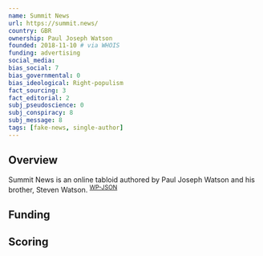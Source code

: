 ```yaml
---
name: Summit News
url: https://summit.news/
country: GBR
ownership: Paul Joseph Watson
founded: 2018-11-10 # via WHOIS
funding: advertising
social_media:
bias_social: 7
bias_governmental: 0
bias_ideological: Right-populism
fact_sourcing: 3
fact_editorial: 2
subj_pseudoscience: 0
subj_conspiracy: 8
subj_message: 8
tags: [fake-news, single-author]
---
```


## Overview
Summit News is an online tabloid authored by Paul Joseph Watson and his brother, Steven Watson. <sup>[WP-JSON](https://summit.news/wp-json/wp/v2/users/)</sup>

## Funding

## Scoring
